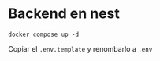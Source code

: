 
# Backend en nest

``````
docker compose up -d
``````

Copiar el ```.env.template``` y renombarlo a ```.env```